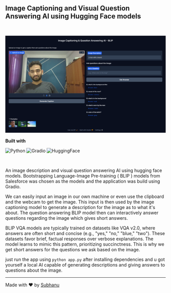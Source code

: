 ## Image Captioning and Visual Question Answering AI using Hugging Face models

<br>

![project-image](project-img.png)

**Built with**

![Python](https://img.shields.io/badge/Python-3776AB?style=for-the-badge&logo=python&logoColor=white)
![Gradio](https://img.shields.io/badge/Gradio-00C4B4?style=for-the-badge&logo=gradio&logoColor=white)
![HuggingFace](https://img.shields.io/badge/HuggingFace-FFD21E?style=for-the-badge&logo=huggingface&logoColor=black)

<br>

An image description and visual question answering AI using hugging face models. Bootstrapping Language-Image Pre-training ( BLIP ) models from Salesforce was chosen as the models and the application was build using Gradio.

We can easily input an image in our own machine or even use the clipboard and the webcam to get the image. This input is then used by the image captioning model to generate a description for the image as to what it's about. The question answering BLIP model then can interactively answer questions regarding the image which gives short answers.

BLIP VQA models are typically trained on datasets like VQA v2.0, where answers are often short and concise (e.g., "yes," "no," "blue," "two"). These datasets favor brief, factual responses over verbose explanations.
The model learns to mimic this pattern, prioritizing succinctness. This is why we get short answers for the questions we ask based on the image. 

just run the app using `python app.py` after installing dependencies and u got yourself a local AI capable of generating descriptions and giving answers to questions about the image. 

---
Made with ❤️ by [Subhanu](https://github.com/subhanu-dev)
